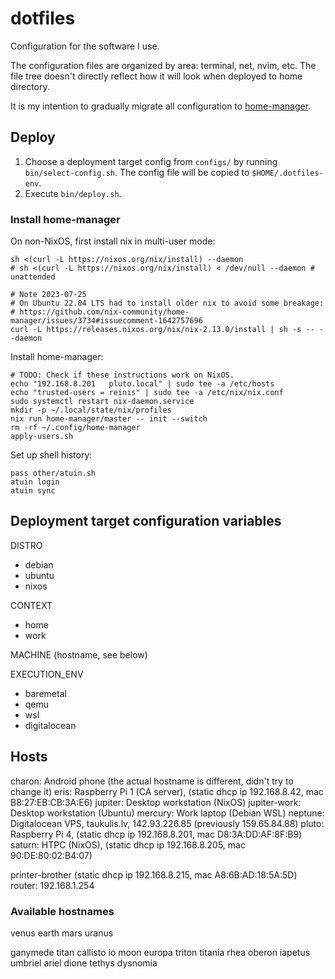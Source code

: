 # dotfiles

Configuration for the software I use.

The configuration files are organized by area: terminal, net, nvim, etc.
The file tree doesn't directly reflect how it will look when deployed to home directory.

It is my intention to gradually migrate all configuration to
[home-manager](https://github.com/nix-community/home-manager).

## Deploy

1. Choose a deployment target config from `configs/` by running `bin/select-config.sh`.
   The config file will be copied to `$HOME/.dotfiles-env`.
2. Execute `bin/deploy.sh`.

### Install home-manager

On non-NixOS, first install nix in multi-user mode:
``` shell
sh <(curl -L https://nixos.org/nix/install) --daemon
# sh <(curl -L https://nixos.org/nix/install) < /dev/null --daemon # unattended

# Note 2023-07-25
# On Ubuntu 22.04 LTS had to install older nix to avoid some breakage:
# https://github.com/nix-community/home-manager/issues/3734#issuecomment-1642757696
curl -L https://releases.nixos.org/nix/nix-2.13.0/install | sh -s -- --daemon
```

Install home-manager:
``` shell
# TODO: Check if these instructions work on NixOS.
echo "192.168.8.201   pluto.local" | sudo tee -a /etc/hosts
echo "trusted-users = reinis" | sudo tee -a /etc/nix/nix.conf
sudo systemctl restart nix-daemon.service
mkdir -p ~/.local/state/nix/profiles
nix run home-manager/master -- init --switch
rm -rf ~/.config/home-manager
apply-users.sh
```

Set up shell history:
``` shell
pass other/atuin.sh
atuin login
atuin sync
```

## Deployment target configuration variables

DISTRO

* debian
* ubuntu
* nixos

CONTEXT

* home
* work

MACHINE (hostname, see below)

EXECUTION_ENV

* baremetal
* qemu
* wsl
* digitalocean

## Hosts

charon: Android phone (the actual hostname is different, didn't try to change it)
eris: Raspberry Pi 1 (CA server), (static dhcp ip 192.168.8.42, mac B8:27:EB:CB:3A:E6)
jupiter: Desktop workstation (NixOS)
jupiter-work: Desktop workstation (Ubuntu)
mercury: Work laptop (Debian WSL)
neptune: Digitalocean VPS, taukulis.lv, 142.93.226.85 (previously 159.65.84.88)
pluto: Raspberry Pi 4, (static dhcp ip 192.168.8.201, mac D8:3A:DD:AF:8F:B9)
saturn: HTPC (NixOS), (static dhcp ip 192.168.8.205, mac 90:DE:80:02:B4:07)

printer-brother (static dhcp ip 192.168.8.215, mac A8:6B:AD:18:5A:5D)
router: 192.168.1.254

### Available hostnames

venus
earth
mars
uranus

ganymede
titan
callisto
io
moon
europa
triton
titania
rhea
oberon
iapetus
umbriel
ariel
dione
tethys
dysnomia
